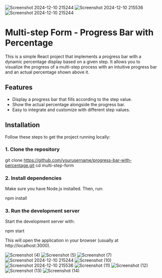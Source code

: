 ![Screenshot 2024-12-10 215244](https://github.com/user-attachments/assets/d85e4f98-3487-4ff9-af5b-a22b399f7ad1)
![Screenshot 2024-12-10 215536](https://github.com/user-attachments/assets/3d8e1b87-35b0-4497-875b-54ac291803af)
![Screenshot 2024-12-10 215244](https://github.com/user-attachments/assets/e29b06c3-7c2d-4ef0-8d9b-2fc2b6b17bd1)
# Multi-step Form - Progress Bar with Percentage

This is a simple React project that implements a progress bar with a dynamic percentage display based on a given step. It allows you to visualize the progress of a multi-step process with an intuitive progress bar and an actual percentage shown above it.

## Features

- Display a progress bar that fills according to the step value.
- Show the actual percentage alongside the progress bar.
- Easy to integrate and customize with different step values.

## Installation

Follow these steps to get the project running locally:

### 1. Clone the repository

git clone https://github.com/yourusername/progress-bar-with-percentage.git
cd multi-step-form

### 2. Install dependencies

Make sure you have Node.js installed. Then, run:

npm install

### 3. Run the development server

Start the development server with:

npm start

This will open the application in your browser (usually at http://localhost:3000).


![Screenshot (4)](https://github.com/user-attachments/assets/095501bc-1b6d-4ca8-888f-01f5e957678b)
![Screenshot (5)](https://github.com/user-attachments/assets/89c56deb-aa88-4b9c-8970-576c397d9ece)
![Screenshot (7)](https://github.com/user-attachments/assets/635ad5ae-cb4c-4c59-b413-56b3d4ad0476)
![Screenshot 2024-12-10 215244](https://github.com/user-attachments/assets/36025210-d87c-4ccf-9e46-68dedce89c40)
![Screenshot (10)](https://github.com/user-attachments/assets/cb3129b7-0f06-4bba-88ff-e9a23a342250)
![Screenshot 2024-12-10 215536](https://github.com/user-attachments/assets/99cecaef-b8d8-49ec-93fb-a8fabd932f4c)
![Screenshot (11)](https://github.com/user-attachments/assets/b8f85930-df15-4046-b798-c192eb218a46)
![Screenshot (12)](https://github.com/user-attachments/assets/38d6d931-b497-4682-ab43-b8bfd58bab8d)
![Screenshot (13)](https://github.com/user-attachments/assets/86493874-5944-4114-bcdc-2fcca362c509)
![Screenshot (14)](https://github.com/user-attachments/assets/d4a6efa9-8f17-4bd6-ab6f-8b3ac90a8329)

